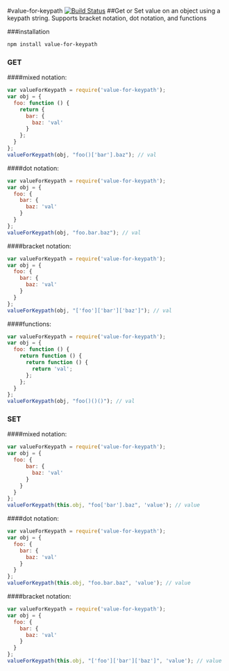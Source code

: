 #value-for-keypath [![Build Status](https://travis-ci.org/tjmehta/value-for-keypath.png?branch=master)](https://travis-ci.org/tjmehta/value-for-keypath)
##Get or Set value on an object using a keypath string. Supports bracket notation, dot notation, and functions

###installation
```bash
npm install value-for-keypath
```

### GET
####mixed notation:
```js
var valueForKeypath = require('value-for-keypath');
var obj = {
  foo: function () {
    return {
      bar: {
        baz: 'val'
      }
    };
  }
};
valueForKeypath(obj, "foo()['bar'].baz"); // val
```

####dot notation:
```js
var valueForKeypath = require('value-for-keypath');
var obj = {
  foo: {
    bar: {
      baz: 'val'
    }
  }
};
valueForKeypath(obj, "foo.bar.baz"); // val
```

####bracket notation:
```js
var valueForKeypath = require('value-for-keypath');
var obj = {
  foo: {
    bar: {
      baz: 'val'
    }
  }
};
valueForKeypath(obj, "['foo']['bar']['baz']"); // val
```

####functions:
```js
var valueForKeypath = require('value-for-keypath');
var obj = {
  foo: function () {
    return function () {
      return function () {
        return 'val';
      };
    };
  }
};
valueForKeypath(obj, "foo()()()"); // val
```

### SET
####mixed notation:
```js
var valueForKeypath = require('value-for-keypath');
var obj = {
  foo: {
      bar: {
        baz: 'val'
      }
    }
  }
};
valueForKeypath(this.obj, "foo['bar'].baz", 'value'); // value
```

####dot notation:
```js
var valueForKeypath = require('value-for-keypath');
var obj = {
  foo: {
    bar: {
      baz: 'val'
    }
  }
};
valueForKeypath(this.obj, "foo.bar.baz", 'value'); // value
```

####bracket notation:
```js
var valueForKeypath = require('value-for-keypath');
var obj = {
  foo: {
    bar: {
      baz: 'val'
    }
  }
};
valueForKeypath(this.obj, "['foo']['bar']['baz']", 'value'); // value
```
